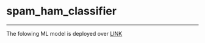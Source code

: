 # spam_ham_classifier
<hr>
The folowing ML model is deployed over <a href="https://aryan0116-spam-ham-classifier-app-akmuyi.streamlit.app/">LINK</a>
